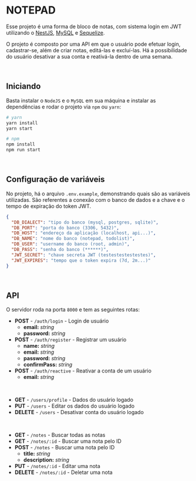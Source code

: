 # NOTEPAD

Esse projeto é uma forma de bloco de notas, com sistema login em JWT utilizando o <a href="https://nestjs.com">NestJS</a>, <a href="https://dev.mysql.com/doc/">MySQL</a> e <a href="https://sequelize.org/master/">Sequelize</a>.

O projeto é composto por uma API em que o usuário pode efetuar login, cadastrar-se, além de criar notas, editá-las e excluí-las. Há a possibilidade do usuário desativar a sua conta e reativá-la dentro de uma semana.

<br>

## Iniciando

Basta instalar o `NodeJS` e o `MySQL` em sua máquina e instalar as dependências e rodar o projeto via `npm` ou `yarn`:

```bash
# yarn
yarn install
yarn start

# npm
npm install 
npm run start
```

<br>

## Configuração de variáveis

No projeto, há o arquivo `.env.example`, demonstrando quais são as variáveis utilizadas. São referentes a conexão com o banco de dados e a chave e o tempo de expiração do token JWT.

```json
{
  "DB_DIALECT": "tipo do banco (mysql, postgres, sqlite)",
  "DB_PORT": "porta do banco (3306, 5432)",
  "DB_HOST": "endereço da aplicação (localhost, api...)",
  "DB_NAME": "nome do banco (notepad, todolist)",
  "DB_USER": "username do banco (root, admin)",
  "DB_PASS": "senha do banco (******)",
  "JWT_SECRET": "chave secreta JWT (testestestestestes)",
  "JWT_EXPIRES": "tempo que o token expira (7d, 2m...)"
}
```

<br>

## API

O servidor roda na porta `8000` e tem as seguintes rotas:

- **POST** - `/auth/login` - Login de usuário
  - **email:** *string*
  - **password:** *string*
- **POST** - `/auth/register` - Registrar um usuário
  - **name:** *string*
  - **email:** *string*
  - **password:** *string*
  - **confirmPass:** *string*
- **POST** - `/auth/reactive` - Reativar a conta de um usuário
  - **email:** *string*

<br>

- **GET** - `/users/profile` - Dados do usuário logado
- **PUT** - `/users` - Editar os dados do usuário logado
- **DELETE** - `/users` - Desativar conta do usuário logado

<br>

- **GET** - `/notes` - Buscar todas as notas
- **GET** - `/notes/:id` - Buscar uma nota pelo ID
- **POST** - `/notes` - Buscar uma nota pelo ID
  - **title:** *string*
  - **description:** *string*
- **PUT** - `/notes/:id` - Editar uma nota
- **DELETE** - `/notes/:id` - Deletar uma nota